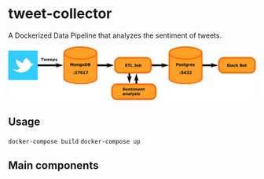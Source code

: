 # tweet-collector
A Dockerized Data Pipeline that analyzes the sentiment of tweets.


![pipeline_structure](pipeline_structure.png)


## Usage
```docker-compose build```
```docker-compose up```

## Main components
